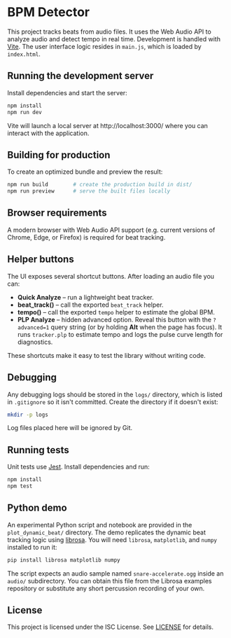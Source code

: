 # BPM Detector

This project tracks beats from audio files. It uses the Web Audio API to analyze audio and detect tempo in real time. Development is handled with [Vite](https://vitejs.dev/).
The user interface logic resides in `main.js`, which is loaded by `index.html`.

## Running the development server

Install dependencies and start the server:

```sh
npm install
npm run dev
```

Vite will launch a local server at http://localhost:3000/ where you can interact with the application.

## Building for production

To create an optimized bundle and preview the result:

```sh
npm run build        # create the production build in dist/
npm run preview      # serve the built files locally
```

## Browser requirements

A modern browser with Web Audio API support (e.g. current versions of Chrome, Edge, or Firefox) is required for beat tracking.

## Helper buttons

The UI exposes several shortcut buttons. After loading an audio file you can:

- **Quick Analyze** – run a lightweight beat tracker.
- **beat_track()** – call the exported `beat_track` helper.
- **tempo()** – call the exported `tempo` helper to estimate the global BPM.
- **PLP Analyze** – hidden advanced option. Reveal this button with the `?advanced=1`
  query string (or by holding **Alt** when the page has focus). It runs
  `tracker.plp` to estimate tempo and logs the pulse curve length for
  diagnostics.

These shortcuts make it easy to test the library without writing code.

## Debugging

Any debugging logs should be stored in the `logs/` directory, which is listed in `.gitignore` so it isn't committed. Create the directory if it doesn't exist:

```sh
mkdir -p logs
```

Log files placed here will be ignored by Git.

## Running tests

Unit tests use [Jest](https://jestjs.io/). Install dependencies and run:

```sh
npm install
npm test
```

## Python demo

An experimental Python script and notebook are provided in the
`plot_dynamic_beat/` directory. The demo replicates the dynamic beat
tracking logic using [librosa](https://librosa.org/). You will need
`librosa`, `matplotlib`, and `numpy` installed to run it:

```sh
pip install librosa matplotlib numpy
```

The script expects an audio sample named `snare-accelerate.ogg` inside an
`audio/` subdirectory. You can obtain this file from the Librosa examples
repository or substitute any short percussion recording of your own.


## License

This project is licensed under the ISC License. See [LICENSE](LICENSE) for details.
